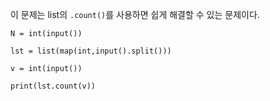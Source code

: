 
이 문제는 list의 `.count()`를 사용하면 쉽게 해결할 수 있는 문제이다.

```
N = int(input())

lst = list(map(int,input().split()))

v = int(input())

print(lst.count(v))

```

